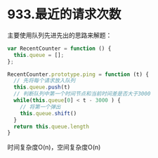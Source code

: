 # 933.最近的请求次数

主要使用队列先进先出的思路来解题：

```javascript
var RecentCounter = function () {
  this.queue = [];
};

RecentCounter.prototype.ping = function (t) {
  // 先将每个请求放入队列
  this.queue.push(t)
  // 判断队列中第一个时间节点和当前时间差是否大于3000
  while(this.queue[0] < t - 3000 ) {
    // 将第一个弹出
    this.queue.shift()
  }
  return this.queue.length
}
```

时间复杂度O(n)，空间复杂度O(n)